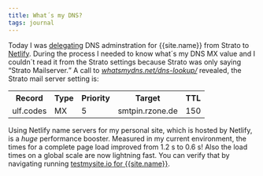 ```yaml
---
title: What´s my DNS?
tags: journal
---
```

Today I was [delegating](https://docs.netlify.com/domains-https/netlify-dns/delegate-to-netlify/) DNS adminstration for {{site.name}} from Strato to [Netlify](https://www.netlify.com). During the process I needed to know what´s my DNS MX value and I couldn´t read it from the Strato settings because Strato was only saying <q>Strato Mailserver.</q>
A call to [<cite>whatsmydns.net/dns-lookup/</cite>](https://www.whatsmydns.net/dns-lookup/) revealed, the Strato mail server setting is:

<table>
<tr><th>Record</th><th>Type</th><th>Priority</th><th>Target</th><th>TTL</th></tr>
<tr><td>ulf.codes</td><td>MX</td><td>5</td><td>smtpin.rzone.de</td><td>150</td></tr>
</table>

Using Netlify name servers for my personal site, which is hosted by Netlify, is a *huge* performance booster. Measured in my current environment, the times for a complete page load improved from 1.2 s to 0.6 s!  Also the load times on a global scale are now lightning fast. You can verify that by navigating running [testmysite.io for {{site.name}}](https://testmysite.io/63778b292114640078d10be2/ulf.codes).


